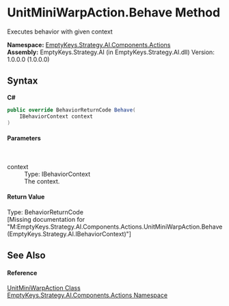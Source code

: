 # UnitMiniWarpAction.Behave Method 
 

Executes behavior with given context

**Namespace:**&nbsp;<a href="N_EmptyKeys_Strategy_AI_Components_Actions">EmptyKeys.Strategy.AI.Components.Actions</a><br />**Assembly:**&nbsp;EmptyKeys.Strategy.AI (in EmptyKeys.Strategy.AI.dll) Version: 1.0.0.0 (1.0.0.0)

## Syntax

**C#**<br />
``` C#
public override BehaviorReturnCode Behave(
	IBehaviorContext context
)
```


#### Parameters
&nbsp;<dl><dt>context</dt><dd>Type: IBehaviorContext<br />The context.</dd></dl>

#### Return Value
Type: BehaviorReturnCode<br />\[Missing <returns> documentation for "M:EmptyKeys.Strategy.AI.Components.Actions.UnitMiniWarpAction.Behave(EmptyKeys.Strategy.AI.IBehaviorContext)"\]

## See Also


#### Reference
<a href="T_EmptyKeys_Strategy_AI_Components_Actions_UnitMiniWarpAction">UnitMiniWarpAction Class</a><br /><a href="N_EmptyKeys_Strategy_AI_Components_Actions">EmptyKeys.Strategy.AI.Components.Actions Namespace</a><br />